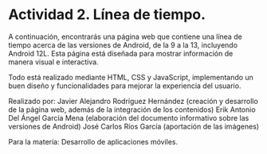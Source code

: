 # Actividad 2. Línea de tiempo.
A continuación, encontrarás una página web que contiene una línea de tiempo acerca de las versiones de Android, de la 9 a la 13, incluyendo Android 12L. Esta página está diseñada para mostrar información de manera visual e interactiva.

Todo está realizado mediante HTML, CSS y JavaScript, implementando un buen diseño y funcionalidades para mejorar la experiencia del usuario.

Realizado por:
Javier Alejandro Rodríguez Hernández (creación y desarrollo de la página web, además de la integración de los contenidos)
Erik Antonio Del Ángel García Mena (elaboración del documento informativo sobre las versiones de Android)
José Carlos Ríos García (aportación de las imágenes)

Para la materia: Desarrollo de aplicaciones móviles.
